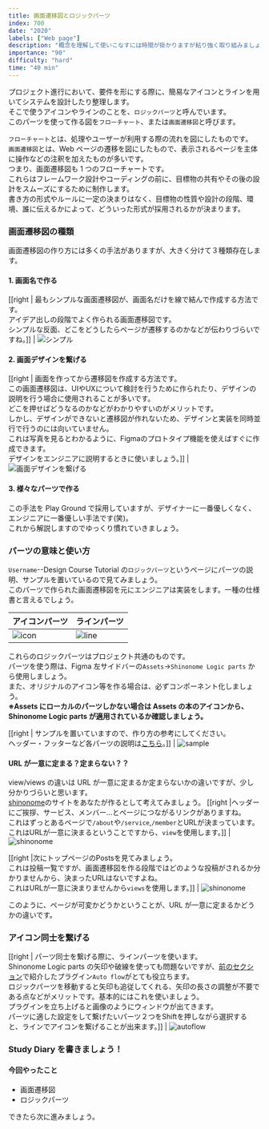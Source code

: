 ```yaml
---
title: 画面遷移図とロジックパーツ
index: 700
date: "2020"
labels: ["Web page"]
description: "概念を理解して使いこなすには時間が掛かりますが粘り強く取り組みましょう。"
importance: "90"
difficulty: "hard"
time: "40 min"
---
```


プロジェクト進行において、要件を形にする際に、簡易なアイコンとラインを用いてシステムを設計したり整理します。  
そこで使うアイコンやラインのことを、`ロジックパーツ`と呼んでいます。  
このパーツを使って作る図を`フローチャート`、または`画面遷移図`と呼びます。

`フローチャート`とは、処理やユーザーが利用する際の流れを図にしたものです。  
`画面遷移図`とは、Web ページの遷移を図にしたもので、表示されるページを主体に操作などの注釈を加えたものが多いです。  
つまり、画面遷移図も 1 つのフローチャートです。  
これらはフレームワーク設計やコーディングの前に、目標物の共有やその後の設計をスムーズにするために制作します。  
書き方の形式やルールに一定の決まりはなく、目標物の性質や設計の段階、環境、誰に伝えるかによって、どういった形式が採用されるかが決まります。

### 画面遷移図の種類

画面遷移図の作り方には多くの手法がありますが、大きく分けて３種類存在します。

#### 1. 画面名で作る

[[right | 最もシンプルな画面遷移図が、画面名だけを線で結んで作成する方法です。<br/>アイデア出しの段階でよく作られる画面遷移図です。<br/>シンプルな反面、どこをどうしたらページが遷移するのかなどが伝わりづらいですね。]]
| ![シンプル](./img/flow-chart.png)

#### 2. 画面デザインを繋げる

[[right | 画面を作ってから遷移図を作成する方法です。<br/>この画面遷移図は、UIやUXについて検討を行うために作られたり、デザインの説明を行う場合に使用されることが多いです。<br/>どこを押せばどうなるのかなどがわかりやすいのがメリットです。<br/>しかし、デザインができないと遷移図が作れないため、デザインと実装を同時並行で行うのには向いていません。<br/>これは写真を見るとわかるように、Figmaのプロトタイプ機能を使えばすぐに作成できます。<br/>デザインをエンジニアに説明するときに使いましょう。]]
| ![画面デザインを繋げる](./img/flow-chart-prototype.png)

#### 3. 様々なパーツで作る

この手法を Play Ground で採用していますが、デザイナーに一番優しくなく、エンジニアに一番優しい手法です(笑)。  
これから解説しますのでゆっくり慣れていきましょう。

### パーツの意味と使い方

`Username`--Design Course Tutorial の`ロジックパーツ`というページにパーツの説明、サンプルを置いているので見てみましょう。  
このパーツで作られた画面遷移図を元にエンジニアは実装をします。一種の仕様書と言えるでしょう。

| アイコンパーツ                | ラインパーツ                  |
| ----------------------------- | ----------------------------- |
| ![icon](./img/icon-parts.png) | ![line](./img/line-parts.png) |

これらのロジックパーツはプロジェクト共通のものです。  
パーツを使う際は、Figma 左サイドバーの`Assets`→`Shinonome Logic parts` から使用しましょう。  
また、オリジナルのアイコン等を作る場合は、必ずコンポーネント化しましょう。  
**※Assets にローカルのパーツしかない場合は Assets の本のアイコンから、Shinonome Logic parts が適用されているか確認しましょう。**

[[right | サンプルを置いていますので、作り方の参考にしてください。<br/>ヘッダー・フッターなど各パーツの説明は[こちら](https://csslayout.io/)。]]
| ![sample](./img/sample.png)

#### URL が一意に定まる？定まらない？？

view/views の違いは URL が一意に定まるか定まらないかの違いですが、少し分かりづらいと思います。  
[shinonome](https://shinonome.io/)のサイトをあなたが作るとして考えてみましょう。
[[right |ヘッダーにご挨拶、サービス、メンバー...とページにつながるリンクがありますね。<br/>これはずっとあるページで`/about`や`/service`,`/member`とURLが決まっています。<br/>これはURLが一意に決まるということですから、`view`を使用します。]]
| ![shinonome](./img/shinonome.png)

[[right |次にトップページのPostsを見てみましょう。<br/>これは投稿一覧ですが、画面遷移図を作る段階ではどのような投稿がされるか分かりませんから、決まったURLはないですよね。<br/>これはURLが一意に決まりませんから`views`を使用します。]]
| ![shinonome](./img/shinonome-posts.png)

このように、ページが可変かどうかということが、URL が一意に定まるかどうかの違いです。

### アイコン同士を繋げる

[[right | パーツ同士を繋げる際に、ラインパーツを使います。<br/>Shinonome Logic parts の矢印や破線を使っても問題ないですが、[前のセクション](/figma/section5/)で紹介したプラグイン`Auto flow`がとても役立ちます。<br/>ロジックパーツを移動すると矢印も追従してくれる、矢印の長さの調整が不要である点などがメリットです。基本的にはこれを使いましょう。<br/>プラグインを立ち上げると画像のようにウィンドウが出てきます。<br/>パーツに適した設定をして繋げたいパーツ２つをShiftを押しながら選択すると、ラインでアイコンを繋げることが出来ます。]]
| ![autoflow](./img/how-to-autoflow.png)

### Study Diary を書きましょう！

#### 今回やったこと

- 画面遷移図
- ロジックパーツ

できたら次に進みましょう。
